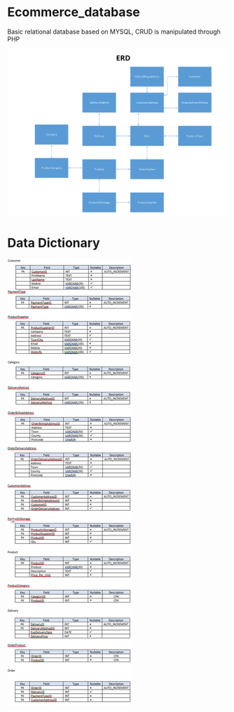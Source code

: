 # Ecommerce_database
 Basic relational database based on MYSQL, CRUD is manipulated through PHP

![ERD](ERD.png)

# Data Dictionary

![Data Dictionary](Data_dictionary.png)
